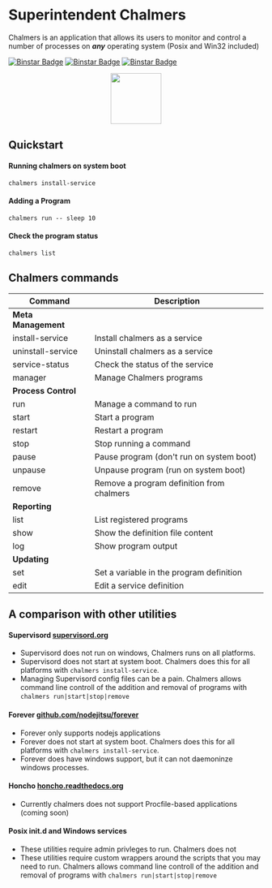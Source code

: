 Superintendent Chalmers
========================

Chalmers is an application that allows its users to monitor and control a 
number of processes on ***any*** operating system (Posix and Win32 included)

[![Binstar Badge](https://binstar.org/binstar/chalmers/badges/build.svg)](https://binstar.org/binstar/chalmers/builds)
[![Binstar Badge](https://binstar.org/binstar/chalmers/badges/version.svg)](https://binstar.org/binstar/chalmers)
[![Binstar Badge](https://binstar.org/binstar/chalmers/badges/installer/conda.svg)](https://conda.binstar.org/binstar)

<center>
    <img src=https://raw.githubusercontent.com/Binstar/chalmers/master/img/chalmers.gif style="margin-left: auto; margin-right: auto;" align="middle" width="100px">
</center>

## Quickstart

#### Running chalmers on system boot

    chalmers install-service


#### Adding a Program

    chalmers run -- sleep 10


#### Check the program status

    chalmers list


## Chalmers commands

| Command | Description |
| ------- | ----------- |
| **Meta Management** | |
| install-service    | Install chalmers as a service |
| uninstall-service  | Uninstall chalmers as a service |
| service-status     | Check the status of the service |
| manager            | Manage Chalmers programs |
| **Process Control** | |
| run                | Manage a command to run |
| start              | Start a program |
| restart            | Restart a program |
| stop               | Stop running a command |
| pause              | Pause program (don't run on system boot) |
| unpause            | Unpause program (run on system boot) |
| remove             | Remove a program definition from chalmers |
| **Reporting** | |
| list               | List registered programs |
| show               | Show the definition file content |
| log                | Show program output |
| **Updating** | |
| set                | Set a variable in the program definition |
| edit               | Edit a service definition |


## A comparison with other utilities

#### Supervisord [supervisord.org](http://supervisord.org)


  * Supervisord does not run on windows, Chalmers runs on all platforms.
  * Supervisord does not start at system boot. 
    Chalmers does this for all platforms with `chalmers install-service`.
  * Managing Supervisord config files can be a pain. 
    Chalmers allows command line controll of the addition and removal of programs with `chalmers run|start|stop|remove`

 
#### Forever [github.com/nodejitsu/forever](https://github.com/nodejitsu/forever)

  * Forever only supports nodejs applications
  * Forever does not start at system boot. 
    Chalmers does this for all platforms with `chalmers install-service`.
  * Forever does have windows support, but it can not daemoninze windows processes.
   
  
#### Honcho [honcho.readthedocs.org](https://honcho.readthedocs.org)

  * Currently chalmers does not support Procfile-based applications (coming soon)

#### Posix init.d and Windows services

  * These utilities require admin privleges to run.  Chalmers does not 
  * These utilities require custom wrappers around the scripts that you may need to run.
    Chalmers allows command line controll of the addition and removal of programs with `chalmers run|start|stop|remove`


